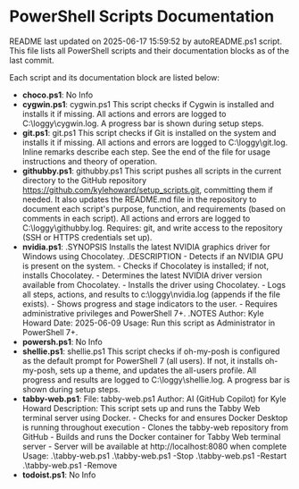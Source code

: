 # PowerShell Scripts Documentation
README last updated on 2025-06-17 15:59:52 by autoREADME.ps1 script.
This file lists all PowerShell scripts and their documentation blocks as of the last commit.

Each script and its documentation block are listed below:
* **choco.ps1**: No Info
* **cygwin.ps1**: cygwin.ps1 This script checks if Cygwin is installed and installs it if missing. All actions and errors are logged to C:\loggy\cygwin.log. A progress bar is shown during setup steps.
* **git.ps1**: git.ps1 This script checks if Git is installed on the system and installs it if missing. All actions and errors are logged to C:\loggy\git.log. Inline remarks describe each step. See the end of the file for usage instructions and theory of operation.
* **githubby.ps1**: githubby.ps1 This script pushes all scripts in the current directory to the GitHub repository https://github.com/kylehoward/setup_scripts.git, committing them if needed. It also updates the README.md file in the repository to document each script's purpose, function, and requirements (based on comments in each script). All actions and errors are logged to C:\loggy\githubby.log. Requires: git, and write access to the repository (SSH or HTTPS credentials set up).
* **nvidia.ps1**: .SYNOPSIS Installs the latest NVIDIA graphics driver for Windows using Chocolatey. .DESCRIPTION - Detects if an NVIDIA GPU is present on the system. - Checks if Chocolatey is installed; if not, installs Chocolatey. - Determines the latest NVIDIA driver version available from Chocolatey. - Installs the driver using Chocolatey. - Logs all steps, actions, and results to c:\loggy\nvidia.log (appends if the file exists). - Shows progress and stage indicators to the user. - Requires administrative privileges and PowerShell 7+. .NOTES Author: Kyle Howard Date:   2025-06-09 Usage: Run this script as Administrator in PowerShell 7+.
* **powersh.ps1**: No Info
* **shellie.ps1**: shellie.ps1 This script checks if oh-my-posh is configured as the default prompt for PowerShell 7 (all users). If not, it installs oh-my-posh, sets up a theme, and updates the all-users profile. All progress and results are logged to C:\loggy\shellie.log. A progress bar is shown during setup steps.
* **tabby-web.ps1**: File: tabby-web.ps1 Author: AI (GitHub Copilot) for Kyle Howard  Description: This script sets up and runs the Tabby Web terminal server using Docker. - Checks for and ensures Docker Desktop is running throughout execution - Clones the tabby-web repository from GitHub - Builds and runs the Docker container for Tabby Web terminal server - Server will be available at http://localhost:8080 when complete  Usage: .\tabby-web.ps1 .\tabby-web.ps1 -Stop .\tabby-web.ps1 -Restart .\tabby-web.ps1 -Remove
* **todoist.ps1**: No Info

